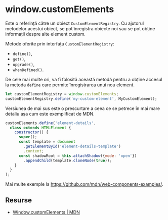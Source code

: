 # window.customElements

Este o referință către un obiect `CustomElementRegistry`. Cu ajutorul metodelor acestui obiect, se pot înregistra obiecte noi sau se pot obține informații despre alte element custom.

Metode oferite prin interfața `CustomElementRegistry`:

- `define()`,
- `get()`,
- `upgrade()`,
- `whenDefined()`.

De cele mai multe ori, va fi folosită această metodă pentru a obține accesul la metoda `define` care permite înregistrarea unui nou element.

```javascript
let customElementRegistry = window.customElements;
customElementRegistry.define('my-custom-element', MyCustomElement);
```

Versiunea de mai sus este o prescurtare a ceea ce se petrece în mai mare detaliu așa cum este exemplificat de MDN.

```javascript
customElements.define('element-details',
  class extends HTMLElement {
    constructor() {
      super();
      const template = document
        .getElementById('element-details-template')
        .content;
      const shadowRoot = this.attachShadow({mode: 'open'})
        .appendChild(template.cloneNode(true));
    }
  }
);
```

Mai multe exemple la https://github.com/mdn/web-components-examples/.

## Resurse

- [Window.customElements | MDN](https://developer.mozilla.org/en-US/docs/Web/API/Window/customElements)
